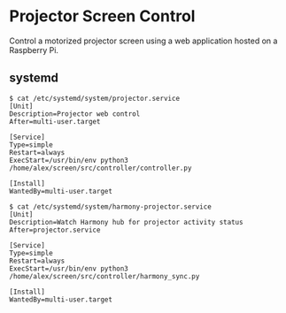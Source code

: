 # Projector Screen Control

Control a motorized projector screen using a web application hosted on a Raspberry Pi.

## systemd

```
$ cat /etc/systemd/system/projector.service
[Unit]
Description=Projector web control
After=multi-user.target

[Service]
Type=simple
Restart=always
ExecStart=/usr/bin/env python3 /home/alex/screen/src/controller/controller.py

[Install]
WantedBy=multi-user.target
```

```
$ cat /etc/systemd/system/harmony-projector.service
[Unit]
Description=Watch Harmony hub for projector activity status
After=projector.service

[Service]
Type=simple
Restart=always
ExecStart=/usr/bin/env python3 /home/alex/screen/src/controller/harmony_sync.py

[Install]
WantedBy=multi-user.target
```